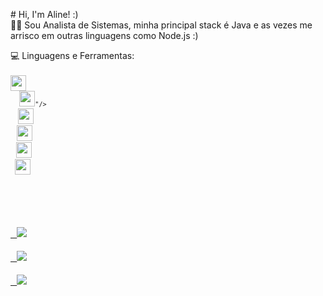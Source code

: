 <p align="left"> 
 # Hi, I'm Aline! :) </br>
 👩‍💻 Sou Analista de Sistemas, minha principal stack é Java e as vezes me arrisco em outras linguagens como Node.js :)
</p>


<p align="left">
  💻 Linguagens e Ferramentas: </br> </br>
  <code><img height="25" src=https://encrypted-tbn0.gstatic.com/images?q=tbn:ANd9GcTQk3EWWU2_AWU05cesPqgdbCDX-7NKKIHGOg&usqp=CAU" style=style="max-width:100%"/>
  <code><img height="25" src=https://dwglogo.com/wp-content/uploads/2017/12/Spring_Framework_logo_01.png" style=style="max-width:100%"/>"/>
  <code><img height="25" src="https://git-scm.com/images/logos/1color-darkbg@2x.png" style=style="max-width:100%"/>
  <code><img height="25" src="https://cdn.freebiesupply.com/logos/thumbs/2x/docker-logo.png" style=style="max-width:100%"/>
  <code><img height="25" src="http://assets.stickpng.com/images/58480a44cef1014c0b5e4917.png" style=style="max-width:100%"/>
  <code><img height="25" src="http://assets.stickpng.com/thumbs/58480984cef1014c0b5e4902.png" style=style="max-width:100%"/>
</p>

</br> 
<p align="left">
  <a href="#" alt="Linkedin">
  <img src="https://img.shields.io/badge/-Linkedin-0e76a8?style=flat-square&logo=Linkedin&logoColor=white&link=https://www.linkedin.com/in/alineakaki/" /></a>

  <a href="#" alt="Facebook">
  <img src="https://img.shields.io/badge/-Facebook-3b5998?style=flat-square&labelColor=3b5998&logo=facebook&logoColor=white&link=https://www.facebook.com/AlineAkaki/"/></a>

  <a href="#" alt="Instagram">
  <img src="https://img.shields.io/badge/-Instagram-DF0174?style=flat-square&labelColor=DF0174&logo=instagram&logoColor=white&link=https://www.instagram.com/alineakaki/"/></a>
</p>  
